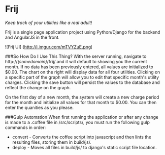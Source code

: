 # Frij
_Keep track of your utilities like a real adult!_

Frij is a single page application project using Python/Django for the backend and AngularJS in the front.

![Frij UI]
(http://i.imgur.com/mTVYZuE.png)

###So How Do I Use This Thing?
With the server running, navigate to http://_(somedomain)_/frij/ and it will default to showing you the current month. If no data has been previously entered, all values are initialized to $0.00. The chart on the right will display data for all four utilities. Clicking on a specific part of the graph will allow you to edit that specific month's utility charges. Clicking the save button will persist the values to the database and reflect the change on the graph.

On the first day of a new month, the system will create a new charge period for the month and initialize all values for that month to $0.00. You can then enter the quanities as you please.

###Gulp Automation
When first running the application or after any change is made to a .coffee file in /src/scripts/, you must run the following gulp commands in order:
* convert - Converts the coffee script into javascript and then lints the resulting files, storing them in build/js/.
* deploy -  Moves all files in build/js/ to django's static script file location.

